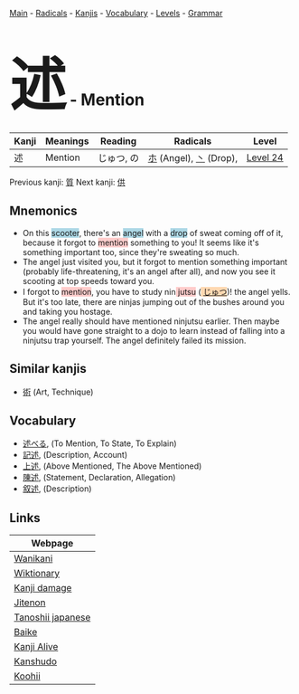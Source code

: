 <style> bigfont {font-size: 100px}</style>
[Main](../index.md) -
[Radicals](../radicals.md) -
[Kanjis](../kanjis.md) -
[Vocabulary](../vocabulary.md) -
[Levels](../levels.md) -
[Grammar](../grammar.md)
# <bigfont> 述</bigfont> - Mention 

| Kanji | Meanings | Reading | Radicals | Level |
| --- | --- | --- | --- | --- |
| 述 | Mention | じゅつ, の | [ホ](../radicals/ホ.md) (Angel), [丶](../radicals/丶.md) (Drop),  | [Level 24](../levels/wk_level24.md) |

Previous kanji: [質](質.md) Next kanji: [供](供.md) 

## Mnemonics
 * On this <span style="background-color:#ADD8E6"> scooter</span>, there's an <span style="background-color:#ADD8E6"> angel</span> with a <span style="background-color:#ADD8E6"> drop</span> of sweat coming off of it, because it forgot to <span style="background-color:#ffcccb"> mention</span> something to you! It seems like it's something important too, since they're sweating so much.
* The angel just visited you, but it forgot to mention something important (probably life-threatening, it's an angel after all), and now you see it scooting at top speeds toward you.
* I forgot to <span style="background-color:#ffcccb"> mention</span>, you have to study nin<span style="background-color:#ffcccb"> jutsu</span> (<span style="background-color:#fed8b1"> [じゅつ](https://jisho.org/search/じゅつ)</span>)! the angel yells. But it's too late, there are ninjas jumping out of the bushes around you and taking you hostage.
* The angel really should have mentioned ninjutsu earlier. Then maybe you would have gone straight to a dojo to learn instead of falling into a ninjutsu trap yourself. The angel definitely failed its mission.


## Similar kanjis
 * [術](術.md) (Art, Technique)


## Vocabulary
 * [述べる](../vocabulary/述.md), (To Mention, To State, To Explain)
* [記述](../vocabulary/述.md), (Description, Account)
* [上述](../vocabulary/述.md), (Above Mentioned, The Above Mentioned)
* [陳述](../vocabulary/述.md), (Statement, Declaration, Allegation)
* [叙述](../vocabulary/述.md), (Description)



## Links 

| Webpage |
| --- |
| [Wanikani          ](https://www.wanikani.com/kanji/述) |
| [Wiktionary        ](https://en.wiktionary.org/wiki/述) |
| [Kanji damage      ](http://www.kanjidamage.com/kanji/search?utf8=✓&q=述) |
| [Jitenon           ](https://jitenon.com/kanji/述) |
| [Tanoshii japanese ](https://www.tanoshiijapanese.com/dictionary/kanji.cfm?k=述) |
| [Baike             ](https://baike.baidu.com/item/述) |
| [Kanji Alive       ](https://app.kanjialive.com/述) |
| [Kanshudo          ](https://www.kanshudo.com/searchmn?q=述) |
| [Koohii            ](https://kanji.koohii.com/study/kanji/述) |
